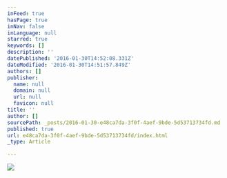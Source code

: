 ```yaml
---
inFeed: true
hasPage: true
inNav: false
inLanguage: null
starred: true
keywords: []
description: ''
datePublished: '2016-01-30T14:52:08.331Z'
dateModified: '2016-01-30T14:51:57.849Z'
authors: []
publisher:
  name: null
  domain: null
  url: null
  favicon: null
title: ''
author: []
sourcePath: _posts/2016-01-30-e48ca7da-3f0f-4aef-9bde-5d53713734fd.md
published: true
url: e48ca7da-3f0f-4aef-9bde-5d53713734fd/index.html
_type: Article

---
```

![](https://the-grid-user-content.s3-us-west-2.amazonaws.com/0a2f11fb-865b-4ce6-a79c-f0b5885e1c61.jpg)